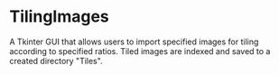 # TilingImages
A Tkinter GUI that allows users to import specified images for tiling according to specified ratios. 
Tiled images are indexed and saved to a created directory "Tiles".
